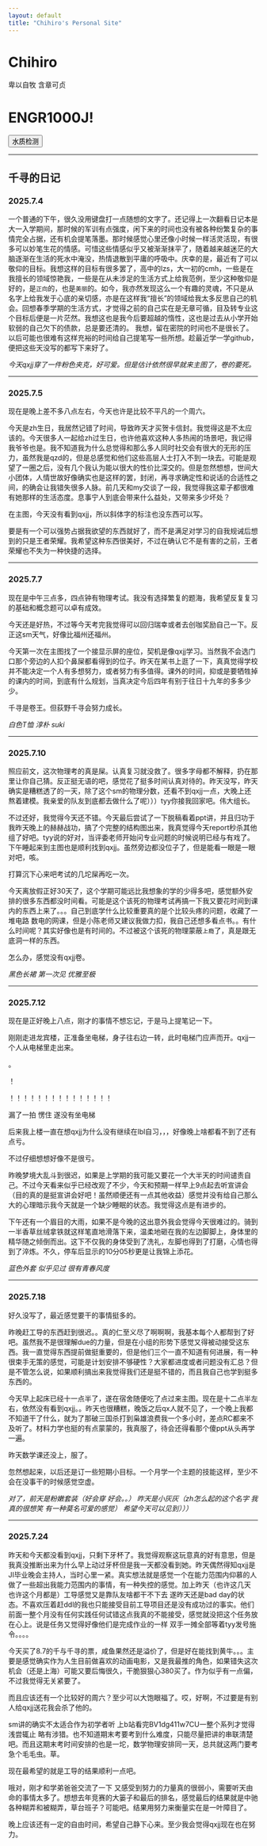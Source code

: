 ```yaml
---
layout: default
title: "Chihiro's Personal Site"
---
```


# Chihiro

卑以自牧 含章可贞 


<!DOCTYPE html>
<html>
<head>
  <title>My Homepage</title>
</head>
<body>
  <h1>ENGR1000J!</h1>
  <a href="用我改的.html">
    <button>水质检测</button>
  </a>
</body>
</html>



---

## 千寻的日记

### 2025.7.4

一个普通的下午，很久没用键盘打一点随想的文字了。还记得上一次翻看日记本是大一入学期间，那时候的军训有点强度，闲下来的时间也没有被各种纷繁复杂的事情完全占据，还有机会提笔落墨。那时候感觉心里还像小时候一样活灵活现，有很多可以妙笔生花的情感。可惜这些情感似乎又被渐渐抹平了，随着越来越迷茫的大脑逐渐在生活的死水中淹没，热情退散到平庸的呼吸中。庆幸的是，最近有了可以敬仰的目标。我想这样的目标有很多罢了，高中的lzs，大一初的cmh，一些是在我擅长的领域惊艳我，一些是在从未涉足的生活方式上给我范例，至少这种敬仰是好的，是`正向`的，也是`美丽`的。如今，我亦然发现这么一个有趣的灵魂，不只是从名字上给我发于心底的亲切感，亦是在这样我“擅长”的领域给我太多反思自己的机会。回想春季学期的生活方式，才觉得之前的自己实在是无章可循，目及转专业这个目标后便是一片茫然。我想这也是我今后要超越的惰性，这也是过去从小学开始软弱的自己欠下的债款，总是要还清的。
  我想，留在密院的时间也不是很长了。以后可能也很难有这样充裕的时间给自己提笔写一些所想。趁最近学一学github，便把这些天没写的都写下来好了。

  
  *今天qxjj穿了一件粉色夹克，好可爱。但是估计依然很早就来主图了，卷的要死。*

---

### 2025.7.5

现在是晚上差不多八点左右，今天也许是比较不平凡的一个周六。


今天是zh生日，我居然记错了时间，导致昨天才买贺卡信封。我觉得这是不太应该的。今天很多人一起给zh过生日，也许他喜欢这种人多热闹的场景吧，我记得我爷爷也是。我不知道我为什么总觉得和那么多人同时社交会有很大的无形的压力，虽然我是qzd的，但是总感觉和他们这些高层人士打入不到一块去。可能是观望了一圈之后，没有几个我认为能以很大的性价比深交的。但是忽然想想，世间大小团体，人情世故好像确实也是这样的罢，封闭，再寻求确定性和说话的合适性之间，的确会让我错失很多人脉。前几天和my交谈了一段，我觉得我这辈子都很难有她那样的生活态度。息事宁人到底会带来什么益处，又带来多少坏处？


在主图，今天没有看到qxjj，所以斜体字的标注也没东西可以写。


要是有一个可以强势占据我欲望的东西就好了，而不是满足对学习的自我规诫后想到的只是王者荣耀。我希望这种东西很美好，不过在确认它不是有害的之前，王者荣耀也不失为一种快捷的选择。

---

### 2025.7.7

现在是中午三点多，四点钟有物理考试。我没有选择繁复的题海，我希望反复复习的基础和概念题可以卓有成效。


今天还是好热，不过等今天考完我觉得可以回归瑞幸或者去创咖奖励自己一下。反正这sm天气，好像比福州还福州。


今天第一次在主图找了一个接显示屏的座位，契机是像qxjj学习。当然我不会选门口那个旁边的人扣个鼻屎都看得到的位子。昨天在某书上逛了一下，真真觉得学校并不能决定一个人有多想努力，或者努力有多值得。课外的时间，抑或是要牺牲掉的课内的时间，到底有什么规划，当真决定今后四年有别于往日十九年的多多少少。


千寻是卷王。但荻野千寻会努力成长。


*白色T恤 淳朴 suki*

---

### 2025.7.10

照应前文，这次物理考的真是屎。认真复习就没救了。很多字母都不解释，扔在那里让你自己猜。反正挺无语的吧，感觉花了挺多时间认真对待的。昨天没写，昨天确实是糟糕透了的一天，除了这个sm的物理分数，还看不到qxjj一点，大晚上还熬着建模。我亲爱的队友到底都去做什么了呢）））tyy你接我回家吧。伟大组长。


不过还好，我觉得今天还不错。今天最后尝试了一下脱稿看着ppt讲，并且归功于我昨天晚上的赫赫战功，搞了个完整的结构图出来，我真觉得今天report秒杀其他组了好吧。tyy说的好对，当评委老师开始问专业问题的时候说明已经与有戏了。下午睡起来到主图也是顺利找到qxjj。虽然旁边都没位子了，但是能看一眼是一眼对吧，咳。


打算沉下心来吧考试的几坨屎再吃一次。


今天离放假正好30天了，这个学期可能远比我想象的学的少得多吧，感觉额外安排的很多东西都没时间看。可能是这个该死的物理考试再搞一下我又要花时间到课内的东西上来了。。。自己到底学什么比较重要真的是个比较头疼的问题，收藏了一堆电路 数电的网课，但是小陈老师又建议我做力扣，我自己还想多看点书。。有什么时间呢？其实好像也是有时间的。不过被这个该死的物理蒙蔽`上瘾`了，真是跟无底洞一样的东西。


怎么办，感觉没有qxjj卷。


*黑色长裙 第一次见 优雅至极*

---

### 2025.7.12

现在是正好晚上八点，刚才的事情不想忘记，于是马上提笔记一下。


刚刚走进龙宾楼，正准备坐电梯，身子往右边一转，此时电梯门应声而开。qxjj一个人从电梯里走出来。


。


！


！！！！！！！！！！！！！！！


漏了一拍 愣住 遂没有坐电梯


后来我上楼一直在想qxjj为什么没有继续在lbl自习，，，好像晚上啥都看不到了还有点亏。


不过仔细想想好像不是很亏。


昨晚梦境大乱斗到很迟，如果是上学期的我可能又要花一个大半天的时间谴责自己。不过今天看来似乎已经改观了不少，今天和预期一样早上9点起去听宣讲会（目的真的是挺宣讲会好吧！虽然顺便还有一点其他收益）感觉并没有给自己那么大的心理暗示我今天就是一个缺少睡眠的状态。我觉得这点是有进步的。


下午还有一个眉目的大雨，如果不是今晚的这出意外我会觉得今天很难过的。骑到一半香草丝绒拿铁就这样笔直地滑落下来，温柔地砸在我的左边脚脚上，身体里的精华随之倾倒而出。这下不仅我的身体受到了洗礼，左脚也得到了打磨，心情也得到了淬炼。不久，停车后显示的10分05秒更是让我锦上添花。


*蓝色外套 似乎见过 很有青春风度*


---

### 2025.7.18

好久没写了，最近感觉要干的事情挺多的。


昨晚赶工导的东西赶到很迟。。真的仁至义尽了啊啊啊，我基本每个人都帮到了好吧。虽然我不是很理解due的力量，但是在小组的形势下感觉又得被动接受这东西。我一直觉得东西提前做挺重要的，但是他们三个一直不知道有何进展，有一种很束手无策的感觉，可能是计划安排不够硬性？大家都进度或者问题没有汇总？但是不管怎么说，如果顺利搞出来我觉得我们还是挺不错的，而且我自己也学到挺多东西的。


今天早上起床已经十一点半了，遂在宿舍随便吃了点过来主图。现在是十二点半左右，依然没有看到qxjj。。昨天也很糟糕，晚饭之后qx人就不见了，一个晚上我都不知道干了什么，就为了那破三国杀打到枭雄浪费我一个多小时，差点RC都来不及听了。材料力学也挺的有点蒙蒙的，我真服了，待会还得看那个傻ppt从头再学一遍。


昨天数学课还没上，服了。


忽然想起来，以后还是订一些短期小目标。一个月学一个主题的技能这样，至少不会在没事干的时候感觉空虚。


*对了，前天是粉嫩套装（好会穿 好会。。）  昨天是小灰灰（zh怎么起的这个名字 我真的很想笑 有一种莫名可爱的感觉） 希望今天可以见到）））*


---

### 2025.7.24

昨天和今天都没看到qxjj，只剩下牙杯了。我觉得观察这玩意真的好有意思，但是我真没推断出来为什么早上动过牙杯但是我一天都没看到她。昨天偶然得知qxjj是JI毕业晚会主持人，当时心里一紧。真实想法就是感觉一个在能力范围内仰慕的人做了一些超出我能力范围内的事情，有一种失控的感觉。加上昨天（也许这几天 也许这个月都是）工导感觉又是靠队友啥都干不下去 遂昨天还是bad day的状态。不喜欢压着赶ddl的我也只能接受目前工导项目还是没有成功过的事实。他们前面一整个月没有任何实践任何试错这点我真的不能接受，感觉就没把这个任务放在心上。说是任务又觉得好像他们是完成作业的一样 双手一摊全部等着tyy发号施令。。。。


今天买了8.7的千与千寻的票，咸鱼果然还是溢价了，但是好在能找到黄牛。。。主要是感觉确实作为人生目前做喜欢的动画电影，又是我最推的角色，如果错失这次机会（还是上海）可能又要后悔很久，干脆狠狠心380买了。作为似乎有一点偏，不过我觉得无关紧要了。


而且应该还有一个比较好的周六？至少可以大饱眼福了。哎，好啊，不过要是有别人给qxjj送花我会杀了他的。


sm讲的确实不太适合作为初学者听 上b站看完BV1dg411w7CU一整个系列才觉得浅尝辄止 略有涉猎。也不知道期末考要考到什么难度，只能尽量把讲的串联清楚吧。而且这期末考时间安排的也是一坨，数学物理安排同一天，总共就这两门要考急个毛毛虫。草。


现在最希望的就是工导的结果顺利一点吧。


哦对，刚才和学弟爸爸交流了一下 又感受到努力的力量真的很弱小，需要听天由命的事情太多了。想想去年竞赛的大篓子和最后的排名，感觉最后的结果就是中驰各种糊弄和被糊弄，草台班子？可能吧。结果用努力来衡量实在是一叶障目了。


晚上应该还有一定的自由时间，希望自己静下心来。至少我会觉得qxjj现在也在努力。

